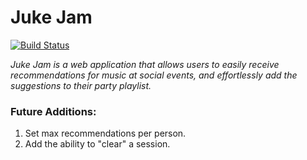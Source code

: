 # Juke Jam

[![Build Status](https://travis-ci.com/forte/juke-jam.svg?token=759c3Sz9dwdshoUPwoqG&branch=master)](https://travis-ci.com/forte/juke-jam)

_Juke Jam is a web application that allows users to easily receive recommendations for music at social events, and effortlessly add the suggestions to their party playlist._

### Future Additions:
1. Set max recommendations per person.
2. Add the ability to "clear" a session.
